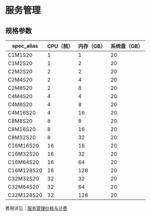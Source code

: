 # 服务管理

## 规格参数

| spec_alias | CPU（核） | 内存（GB） | 系统盘（GB） |
|------------|-----------|------------|--------------|
| C1M1S20    |         1 |          1 |           20 |
| C1M2S20    |         1 |          2 |           20 |
| C2M2S20    |         2 |          2 |           20 |
| C2M4S20    |         2 |          4 |           20 |
| C2M8S20    |         2 |          8 |           20 |
| C4M4S20    |         4 |          4 |           20 |
| C4M8S20    |         4 |          8 |           20 |
| C4M16S20   |         4 |         16 |           20 |
| C8M8S20    |         8 |          8 |           20 |
| C8M16S20   |         8 |         16 |           20 |
| C8M32S20   |         8 |         32 |           20 |
| C16M16S20  |        16 |         16 |           20 |
| C16M32S20  |        16 |         32 |           20 |
| C16M64S20  |        16 |         64 |           20 |
| C16M128S20 |        16 |        128 |           20 |
| C32M32S20  |        32 |         32 |           20 |
| C32M64S20  |        32 |         64 |           20 |
| C32M128S20 |        32 |        128 |           20 |

费用详见：[服务管理价格与计费](http://support.c.163.com/md.html#!容器服务/服务管理/服务管理价格与计费.md)